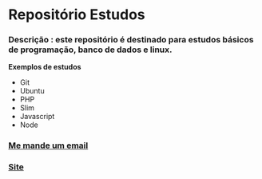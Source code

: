 # Repositório Estudos
### Descrição : este repositório é destinado para estudos básicos de programação, banco de dados e linux.

**Exemplos de estudos**

*   Git
*   Ubuntu
*   PHP
*   Slim
*   Javascript
*   Node


### [Me mande um email](mailto:jcsj2010@gmail.com)
### [Site](http://www.santanaquimica.com.br)
